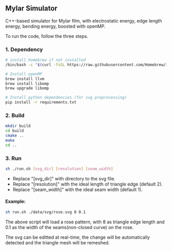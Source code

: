 ## Mylar Simulator
C++-based simulator for Mylar film, with electrostatic energy, 
edge length energy, bending energy, boosted with openMP.

To run the code, follow the three steps.

### 1. Dependency
```bash
# install homebrew if not installed
/bin/bash -c "$(curl -fsSL https://raw.githubusercontent.com/Homebrew/install/HEAD/install.sh)"
```

```bash
# Install openMP
brew install llvm
brew install libomp
brew upgrade libomp
```

```bash
# Install python dependencies (for svg preprocessing)
pip install -r requirements.txt
```

### 2. Build

```bash
mkdir build
cd build
cmake ..
make
cd ..
```

### 3. Run
```bash
sh ./run.sh [svg_dir] [resolution] [seam_width]
```
- Replace "[svg_dir]" with directory to the svg file. 
- Replace "[resolution]" with the ideal length of triangle edge (default 2).
- Replace "[seam_width]" with the ideal seam width (default 1).

#### Example:
```bash
sh run.sh ./data/svg/rose.svg 8 0.1
```
The above script will load a rose pattern, with 8 as triangle edge length and 0.1 as the width of the seams(non-closed curve) on the rose.

The svg can be editted at real-time, the change will be automatically detected and the triangle mesh will be remeshed.

